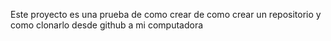 Este proyecto es una prueba de como crear de como crear un repositorio y como clonarlo desde github a mi computadora